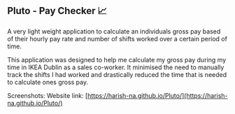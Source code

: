 ## Pluto - Pay Checker 📈

A very light weight application to calculate an individuals gross pay based of their hourly pay rate and number of shifts worked over a certain period of time. 

This application was designed to help me calculate my gross pay during my time in IKEA Dublin as a sales co-worker. It minimised the need to manually track the shifts I had worked and drastically reduced the time that is needed to calculate ones gross pay.

Screenshots: 
Website link: [https://harish-na.github.io/Pluto/](https://harish-na.github.io/Pluto/)

